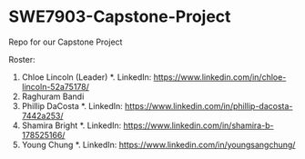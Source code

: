# SWE7903-Capstone-Project
Repo for our Capstone Project

Roster:
1. Chloe Lincoln (Leader)
  *. LinkedIn: https://www.linkedin.com/in/chloe-lincoln-52a75178/
2. Raghuram Bandi
3. Phillip DaCosta
  *. LinkedIn: https://www.linkedin.com/in/phillip-dacosta-7442a253/
4. Shamira Bright
  *. LinkedIn: https://www.linkedin.com/in/shamira-b-178525166/
5. Young Chung
  *. LinkedIn: https://www.linkedin.com/in/youngsangchung/
